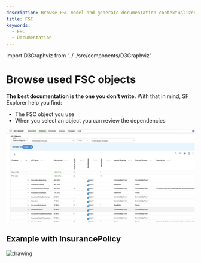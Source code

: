 ```yaml
---
description: Browse FSC model and generate documentation contextualized to your org
title: FSC
keywords:
  - FSC
  - Documentation
---
```


import D3Graphviz from '../../src/components/D3Graphviz'

# Browse used FSC objects

**The best documentation is the one you don't write.** With that in mind, SF Explorer help you find:
- The FSC object you use
- When you select an object you can review the dependencies

![example](./fsc.png) 

## Example with InsurancePolicy

<D3Graphviz value = 'InsurancePolicy' />

<img src="/documentation/img/legend.png" alt="drawing" width="300"/>